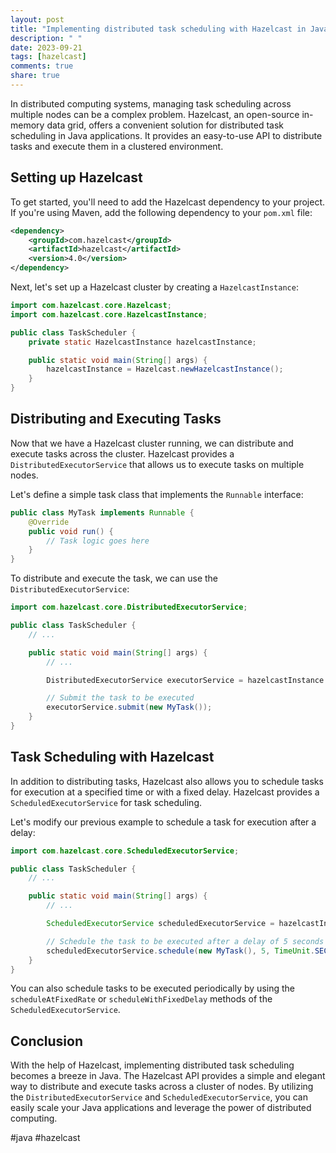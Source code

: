```yaml
---
layout: post
title: "Implementing distributed task scheduling with Hazelcast in Java"
description: " "
date: 2023-09-21
tags: [hazelcast]
comments: true
share: true
---
```


In distributed computing systems, managing task scheduling across multiple nodes can be a complex problem. Hazelcast, an open-source in-memory data grid, offers a convenient solution for distributed task scheduling in Java applications. It provides an easy-to-use API to distribute tasks and execute them in a clustered environment.

## Setting up Hazelcast ##

To get started, you'll need to add the Hazelcast dependency to your project. If you're using Maven, add the following dependency to your `pom.xml` file:

```xml
<dependency>
    <groupId>com.hazelcast</groupId>
    <artifactId>hazelcast</artifactId>
    <version>4.0</version>
</dependency>
```

Next, let's set up a Hazelcast cluster by creating a `HazelcastInstance`:

```java
import com.hazelcast.core.Hazelcast;
import com.hazelcast.core.HazelcastInstance;

public class TaskScheduler {
    private static HazelcastInstance hazelcastInstance;

    public static void main(String[] args) {
        hazelcastInstance = Hazelcast.newHazelcastInstance();
    }
}
```

## Distributing and Executing Tasks ##

Now that we have a Hazelcast cluster running, we can distribute and execute tasks across the cluster. Hazelcast provides a `DistributedExecutorService` that allows us to execute tasks on multiple nodes.

Let's define a simple task class that implements the `Runnable` interface:

```java
public class MyTask implements Runnable {
    @Override
    public void run() {
        // Task logic goes here
    }
}
```

To distribute and execute the task, we can use the `DistributedExecutorService`:

```java
import com.hazelcast.core.DistributedExecutorService;

public class TaskScheduler {
    // ...

    public static void main(String[] args) {
        // ...

        DistributedExecutorService executorService = hazelcastInstance.getExecutorService("taskExecutor");

        // Submit the task to be executed
        executorService.submit(new MyTask());
    }
}
```

## Task Scheduling with Hazelcast ##

In addition to distributing tasks, Hazelcast also allows you to schedule tasks for execution at a specified time or with a fixed delay. Hazelcast provides a `ScheduledExecutorService` for task scheduling.

Let's modify our previous example to schedule a task for execution after a delay:

```java
import com.hazelcast.core.ScheduledExecutorService;

public class TaskScheduler {
    // ...

    public static void main(String[] args) {
        // ...

        ScheduledExecutorService scheduledExecutorService = hazelcastInstance.getScheduledExecutorService("taskScheduler");

        // Schedule the task to be executed after a delay of 5 seconds
        scheduledExecutorService.schedule(new MyTask(), 5, TimeUnit.SECONDS);
    }
}
```

You can also schedule tasks to be executed periodically by using the `scheduleAtFixedRate` or `scheduleWithFixedDelay` methods of the `ScheduledExecutorService`.

## Conclusion ##

With the help of Hazelcast, implementing distributed task scheduling becomes a breeze in Java. The Hazelcast API provides a simple and elegant way to distribute and execute tasks across a cluster of nodes. By utilizing the `DistributedExecutorService` and `ScheduledExecutorService`, you can easily scale your Java applications and leverage the power of distributed computing.

#java #hazelcast